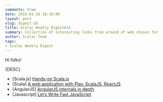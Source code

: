 ```yaml
---
comments: true
date: 2015-01-28 16:10:00
layout: post
slug: digest-16
title: Scalac Weekly Digest#16
summary: Collection of interesting links from around of web chosen for you by Scalac team
author: Scalac Team
tags:
- Scalac Weekly Digest
---
```


Hi folks! 

{DESC}

* \[Scala.js\] [Hands-on Scala.js](http://lihaoyi.github.io/hands-on-scala-js/#Hands-onScala.js)
* \[Scala\] [A web application with Play, ScalaJS, ReactJS](http://www.wayofquality.de/scala/play/scalajs/reactjs/castillo-01-initial-setup/)
* \[AngularJS\] [AngularJS internals in depth](http://www.smashingmagazine.com/2015/01/22/angularjs-internals-in-depth/)
* \[Javascript\] [Let’s Write Fast JavaScript](https://medium.com/the-javascript-collection/lets-write-fast-javascript-2b03c5575d9e)

